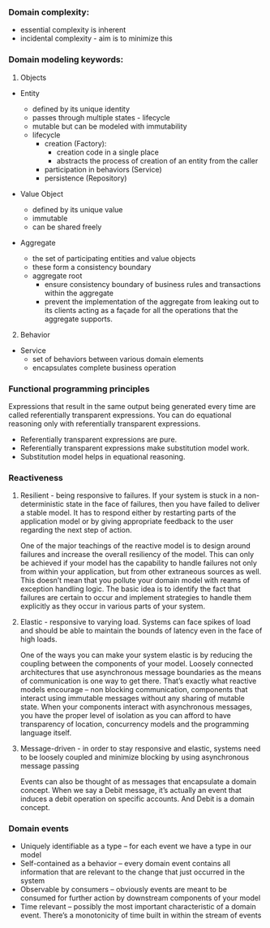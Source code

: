 ### Domain complexity:
- essential complexity is inherent
- incidental complexity - aim is to minimize this

### Domain modeling keywords:
1. Objects
 - Entity
    - defined by its unique identity
    - passes through multiple states - lifecycle
    - mutable but can be modeled with immutability
    - lifecycle
      - creation (Factory):
           - creation code in a single place
           - abstracts the process of creation of an entity from the caller
      - participation in behaviors (Service)
      - persistence (Repository)
 - Value Object
    - defined by its unique value
    - immutable
    - can be shared freely

 - Aggregate
   - the set of participating entities and value objects
   - these form a consistency boundary
   - aggregate root
     - ensure consistency boundary of business rules and transactions within the aggregate
     - prevent the implementation of the aggregate from leaking out to its clients acting as a
       façade for all the operations that the aggregate supports.

2. Behavior
  - Service
    - set of behaviors between various domain elements
    - encapsulates complete business operation

### Functional programming principles
Expressions that result in the same output being generated every time are called
referentially transparent expressions. You can do equational reasoning only with referentially
transparent expressions.

- Referentially transparent expressions are pure.
- Referentially transparent expressions make substitution model work.
- Substitution model helps in equational reasoning.

### Reactiveness
 1. Resilient - being responsive to failures. If your system is stuck in a non-
deterministic state in the face of failures, then you have failed to deliver a
stable model. It has to respond either by restarting parts of the application
model or by giving appropriate feedback to the user regarding the next step
of action.

    One of the major teachings of the reactive model is to design around failures
and increase the overall resiliency of the model. This can only be achieved if your model has the capability to handle failures not
only from within your application, but from other extraneous sources as well. This doesn’t
mean that you pollute your domain model with reams of exception handling logic. The basic
idea is to identify the fact that failures are certain to occur and implement strategies to handle
them explicitly as they occur in various parts of your system.

 2. Elastic - responsive to varying load. Systems can face spikes of load
and should be able to maintain the bounds of latency even in the face of
high loads.

    One of the ways you can make your system elastic is by reducing the coupling between the
components of your model. Loosely connected architectures that use asynchronous message
boundaries as the means of communication is one way to get there. That’s exactly what
reactive models encourage – non blocking communication, components that interact using
immutable messages without any sharing of mutable state. When your components interact
with asynchronous messages, you have the proper level of isolation as you can afford to have
transparency of location, concurrency models and the programming language itself.

 3. Message-driven - in order to stay responsive and elastic, systems need to be loosely coupled
and minimize blocking by using asynchronous message passing

    Events can also be thought of as messages that encapsulate a domain concept.
When we say a Debit message, it’s actually an event that induces a debit operation on specific accounts.
And Debit is a domain concept.

### Domain events
 - Uniquely identifiable as a type – for each event we have a type in our model
 - Self-contained as a behavior – every domain event contains all information that are
relevant to the change that just occurred in the system
 - Observable by consumers – obviously events are meant to be consumed for further
action by downstream components of your model
 - Time relevant – possibly the most important characteristic of a domain event. There’s a
monotonicity of time built in within the stream of events